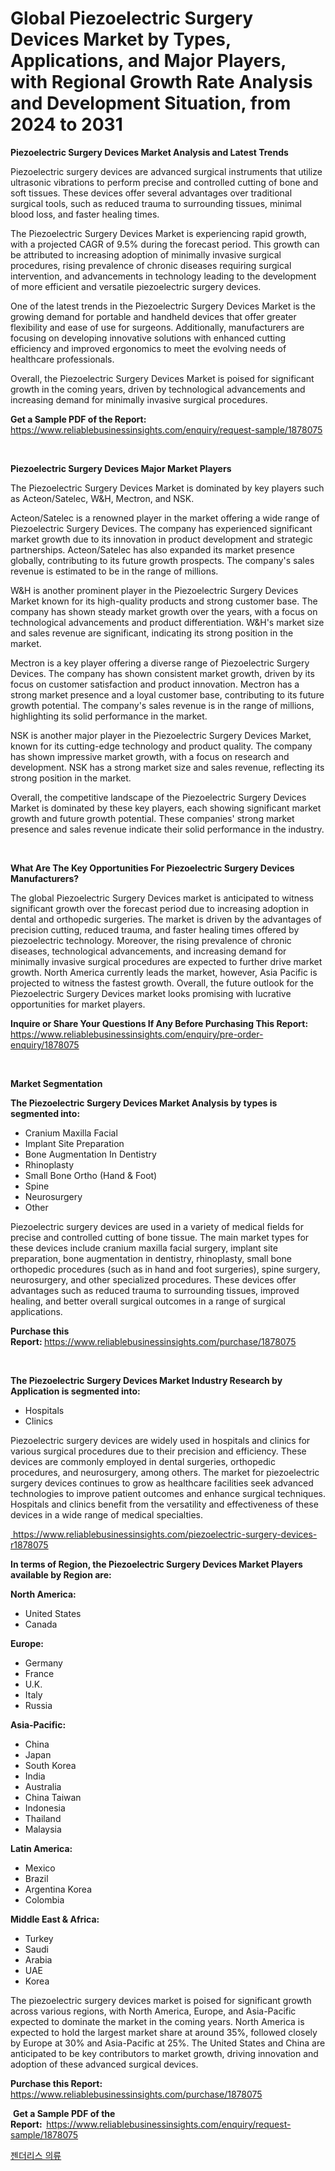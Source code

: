 <p><h1>Global Piezoelectric Surgery Devices Market by Types, Applications, and Major Players, with Regional Growth Rate Analysis and Development Situation, from 2024 to 2031</h1></p><p><strong>Piezoelectric Surgery Devices Market Analysis and Latest Trends</strong></p>
<p><p>Piezoelectric surgery devices are advanced surgical instruments that utilize ultrasonic vibrations to perform precise and controlled cutting of bone and soft tissues. These devices offer several advantages over traditional surgical tools, such as reduced trauma to surrounding tissues, minimal blood loss, and faster healing times.</p><p>The Piezoelectric Surgery Devices Market is experiencing rapid growth, with a projected CAGR of 9.5% during the forecast period. This growth can be attributed to increasing adoption of minimally invasive surgical procedures, rising prevalence of chronic diseases requiring surgical intervention, and advancements in technology leading to the development of more efficient and versatile piezoelectric surgery devices.</p><p>One of the latest trends in the Piezoelectric Surgery Devices Market is the growing demand for portable and handheld devices that offer greater flexibility and ease of use for surgeons. Additionally, manufacturers are focusing on developing innovative solutions with enhanced cutting efficiency and improved ergonomics to meet the evolving needs of healthcare professionals.</p><p>Overall, the Piezoelectric Surgery Devices Market is poised for significant growth in the coming years, driven by technological advancements and increasing demand for minimally invasive surgical procedures.</p></p>
<p><strong>Get a Sample PDF of the Report:&nbsp;</strong> <a href="https://www.reliablebusinessinsights.com/enquiry/request-sample/1878075">https://www.reliablebusinessinsights.com/enquiry/request-sample/1878075</a></p>
<p>&nbsp;</p>
<p><strong>Piezoelectric Surgery Devices Major Market Players</strong></p>
<p><p>The Piezoelectric Surgery Devices Market is dominated by key players such as Acteon/Satelec, W&H, Mectron, and NSK. </p><p>Acteon/Satelec is a renowned player in the market offering a wide range of Piezoelectric Surgery Devices. The company has experienced significant market growth due to its innovation in product development and strategic partnerships. Acteon/Satelec has also expanded its market presence globally, contributing to its future growth prospects. The company's sales revenue is estimated to be in the range of millions.</p><p>W&H is another prominent player in the Piezoelectric Surgery Devices Market known for its high-quality products and strong customer base. The company has shown steady market growth over the years, with a focus on technological advancements and product differentiation. W&H's market size and sales revenue are significant, indicating its strong position in the market.</p><p>Mectron is a key player offering a diverse range of Piezoelectric Surgery Devices. The company has shown consistent market growth, driven by its focus on customer satisfaction and product innovation. Mectron has a strong market presence and a loyal customer base, contributing to its future growth potential. The company's sales revenue is in the range of millions, highlighting its solid performance in the market.</p><p>NSK is another major player in the Piezoelectric Surgery Devices Market, known for its cutting-edge technology and product quality. The company has shown impressive market growth, with a focus on research and development. NSK has a strong market size and sales revenue, reflecting its strong position in the market.</p><p>Overall, the competitive landscape of the Piezoelectric Surgery Devices Market is dominated by these key players, each showing significant market growth and future growth potential. These companies' strong market presence and sales revenue indicate their solid performance in the industry.</p></p>
<p>&nbsp;</p>
<p><strong>What Are The Key Opportunities For Piezoelectric Surgery Devices Manufacturers?</strong></p>
<p><p>The global Piezoelectric Surgery Devices market is anticipated to witness significant growth over the forecast period due to increasing adoption in dental and orthopedic surgeries. The market is driven by the advantages of precision cutting, reduced trauma, and faster healing times offered by piezoelectric technology. Moreover, the rising prevalence of chronic diseases, technological advancements, and increasing demand for minimally invasive surgical procedures are expected to further drive market growth. North America currently leads the market, however, Asia Pacific is projected to witness the fastest growth. Overall, the future outlook for the Piezoelectric Surgery Devices market looks promising with lucrative opportunities for market players.</p></p>
<p><strong>Inquire or Share Your Questions If Any Before Purchasing This Report:</strong> <a href="https://www.reliablebusinessinsights.com/enquiry/pre-order-enquiry/1878075">https://www.reliablebusinessinsights.com/enquiry/pre-order-enquiry/1878075</a></p>
<p>&nbsp;</p>
<p><strong>Market Segmentation</strong></p>
<p><strong>The Piezoelectric Surgery Devices Market Analysis by types is segmented into:</strong></p>
<p><ul><li>Cranium Maxilla Facial</li><li>Implant Site Preparation</li><li>Bone Augmentation In Dentistry</li><li>Rhinoplasty</li><li>Small Bone Ortho (Hand & Foot)</li><li>Spine</li><li>Neurosurgery</li><li>Other</li></ul></p>
<p><p>Piezoelectric surgery devices are used in a variety of medical fields for precise and controlled cutting of bone tissue. The main market types for these devices include cranium maxilla facial surgery, implant site preparation, bone augmentation in dentistry, rhinoplasty, small bone orthopedic procedures (such as in hand and foot surgeries), spine surgery, neurosurgery, and other specialized procedures. These devices offer advantages such as reduced trauma to surrounding tissues, improved healing, and better overall surgical outcomes in a range of surgical applications.</p></p>
<p><strong>Purchase this Report:&nbsp;</strong><a href="https://www.reliablebusinessinsights.com/purchase/1878075">https://www.reliablebusinessinsights.com/purchase/1878075</a></p>
<p>&nbsp;</p>
<p><strong>The Piezoelectric Surgery Devices Market Industry Research by Application is segmented into:</strong></p>
<p><ul><li>Hospitals</li><li>Clinics</li></ul></p>
<p><p>Piezoelectric surgery devices are widely used in hospitals and clinics for various surgical procedures due to their precision and efficiency. These devices are commonly employed in dental surgeries, orthopedic procedures, and neurosurgery, among others. The market for piezoelectric surgery devices continues to grow as healthcare facilities seek advanced technologies to improve patient outcomes and enhance surgical techniques. Hospitals and clinics benefit from the versatility and effectiveness of these devices in a wide range of medical specialties.</p></p>
<p><a href="https://www.reliablebusinessinsights.com/piezoelectric-surgery-devices-r1878075">&nbsp;https://www.reliablebusinessinsights.com/piezoelectric-surgery-devices-r1878075</a></p>
<p><strong>In terms of Region, the Piezoelectric Surgery Devices Market Players available by Region are:</strong></p>
<p>
    <p> <strong> North America: </strong>
        <ul>
            <li>United States</li>
            <li>Canada</li>
        </ul>
        </p> 
    <p> <strong> Europe: </strong>
        <ul>
            <li>Germany</li>
            <li>France</li>
            <li>U.K.</li>
            <li>Italy</li>
            <li>Russia</li>
        </ul>
        </p> 
    <p> <strong> Asia-Pacific: </strong>
        <ul>
            <li>China</li>
            <li>Japan</li>
            <li>South Korea</li>
            <li>India</li>
            <li>Australia</li>
            <li>China Taiwan</li>
            <li>Indonesia</li>
            <li>Thailand</li>
            <li>Malaysia</li>
        </ul>
        </p> 
    <p> <strong> Latin America: </strong>
        <ul>
            <li>Mexico</li>
            <li>Brazil</li>
            <li>Argentina Korea</li>
            <li>Colombia</li>
        </ul>
        </p> 
    <p> <strong> Middle East & Africa: </strong>
        <ul>
            <li>Turkey</li>
            <li>Saudi</li>
            <li>Arabia</li>
            <li>UAE</li>
            <li>Korea</li>
        </ul>
    </p>
    </p>
<p><p>The piezoelectric surgery devices market is poised for significant growth across various regions, with North America, Europe, and Asia-Pacific expected to dominate the market in the coming years. North America is expected to hold the largest market share at around 35%, followed closely by Europe at 30% and Asia-Pacific at 25%. The United States and China are anticipated to be key contributors to market growth, driving innovation and adoption of these advanced surgical devices.</p></p>
<p><strong>Purchase this Report: </strong><a href="https://www.reliablebusinessinsights.com/purchase/1878075">https://www.reliablebusinessinsights.com/purchase/1878075</a></p>
<p>&nbsp;<strong>Get a Sample PDF of the Report:&nbsp;&nbsp;</strong><a href="https://www.reliablebusinessinsights.com/enquiry/request-sample/1878075">https://www.reliablebusinessinsights.com/enquiry/request-sample/1878075</a></p>
<p><strong></strong></p>
<p><p><a href="https://github.com/mpodehpw07370073/Market-Research-Report-List-3/blob/main/394358077049.md">젠더리스 의류</a></p></p>